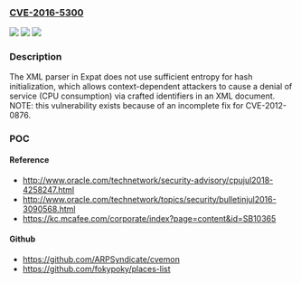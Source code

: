 ### [CVE-2016-5300](https://cve.mitre.org/cgi-bin/cvename.cgi?name=CVE-2016-5300)
![](https://img.shields.io/static/v1?label=Product&message=n%2Fa&color=blue)
![](https://img.shields.io/static/v1?label=Version&message=n%2Fa&color=blue)
![](https://img.shields.io/static/v1?label=Vulnerability&message=n%2Fa&color=brighgreen)

### Description

The XML parser in Expat does not use sufficient entropy for hash initialization, which allows context-dependent attackers to cause a denial of service (CPU consumption) via crafted identifiers in an XML document.  NOTE: this vulnerability exists because of an incomplete fix for CVE-2012-0876.

### POC

#### Reference
- http://www.oracle.com/technetwork/security-advisory/cpujul2018-4258247.html
- http://www.oracle.com/technetwork/topics/security/bulletinjul2016-3090568.html
- https://kc.mcafee.com/corporate/index?page=content&id=SB10365

#### Github
- https://github.com/ARPSyndicate/cvemon
- https://github.com/fokypoky/places-list

